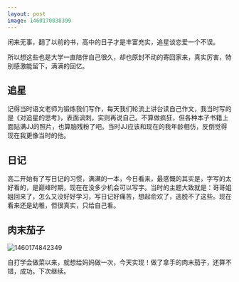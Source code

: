 ```yaml
---
layout: post
image: 1460170038399
---
```


闲来无事，翻了以前的书，高中的日子才是丰富充实，追星谈恋爱一个不误。

所以想这些也是大学一直陪伴自己很久，却也原封不动的寄回家来，真实厉害，特别感激能留下，满满的回忆。

## 追星

记得当时语文老师为锻炼我们写作，每天我们轮流上讲台读自己作文，我当时写的是《对追星的思考》，表面讽刺，实则再说自己。不算做疯狂，但各种本子书籍上面贴满JJ的照片，也算脑残粉了吧。当时JJ应该和现在的我年龄相仿，反倒觉得现在我更像当时的他。

## 日记

高二开始有了写日记的习惯，满满的一本，今日看来，最感慨的其实是，字写的太好看的，是巅峰时期，现在在没多少机会可以写字。当时的主题大致就是：哥哥姐姐回来了，怎么又没好好学习，写日记好痛苦，想起俞欢了，逃脱不了这些。现在看来还是幼稚，但很真实，只给自己看。

## 肉末茄子

![1460174842349](http://binnng.coding.io/assets/images/1460174842349.jpg)

自打学会做菜以来，就想给妈妈做一次，今天实现！做了拿手的肉末茄子，还算不错，成功。下次继续。